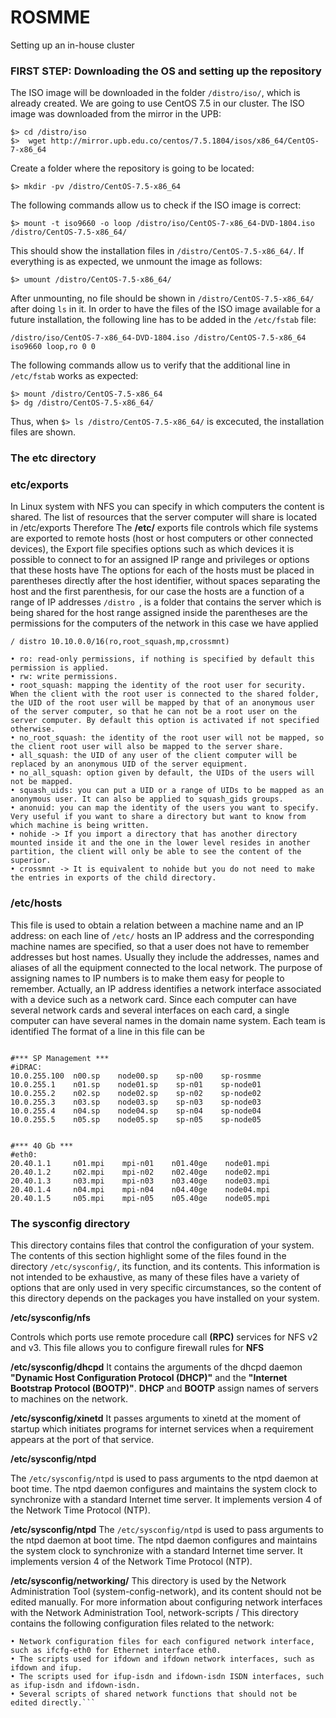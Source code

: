 # ROSMME
Setting up an in-house cluster

### FIRST STEP: Downloading the OS and setting up the repository
The ISO image will be downloaded in the folder `/distro/iso/`, which is already created. We are going to use CentOS 7.5 in our cluster. The ISO image was downloaded from the mirror in the UPB:
```
$> cd /distro/iso
$>  wget http://mirror.upb.edu.co/centos/7.5.1804/isos/x86_64/CentOS-7-x86_64
```
Create a folder where the repository is going to be located:
```
$> mkdir -pv /distro/CentOS-7.5-x86_64
```
The following commands allow us to check if the ISO image is correct:
```
$> mount -t iso9660 -o loop /distro/iso/CentOS-7-x86_64-DVD-1804.iso /distro/CentOS-7.5-x86_64/
```
This should show the installation files in `/distro/CentOS-7.5-x86_64/`. If everything is as expected, we unmount the image as follows:
```
$> umount /distro/CentOS-7.5-x86_64/
```
After unmounting, no file should be shown in `/distro/CentOS-7.5-x86_64/` after doing `ls` in it.
In order to have the files of the ISO image available for a future installation, the following line has to be added in the `/etc/fstab` file:
```
/distro/iso/CentOS-7-x86_64-DVD-1804.iso /distro/CentOS-7.5-x86_64 iso9660 loop,ro 0 0
```
The following commands allow us to verify that the additional line in `/etc/fstab` works as expected:
```
$> mount /distro/CentOS-7.5-x86_64
$> dg /distro/CentOS-7.5-x86_64/
```
Thus, when `$> ls /distro/CentOS-7.5-x86_64/` is excecuted, the installation files are shown.

### The  etc directory


### etc/exports
In Linux system with NFS you can specify in which computers the content is shared. The list of resources that the server computer will share is located in /etc/exports Therefore The **/etc/** exports file controls which file systems are exported to remote hosts (host or host computers or other connected devices), the Export file specifies options such as which devices it is possible to connect to for an assigned IP range and privileges or options that these hosts have
The options for each of the hosts must be placed in parentheses directly after the host identifier, without spaces separating the host and the first parenthesis, for our case the hosts are a function of a range of IP addresses  `/distro `,  is a folder that contains the server which is being shared for the host range assigned inside the parentheses are the permissions for the computers of the network in this case we have applied

`/ distro 10.10.0.0/16(ro,root_squash,mp,crossmnt)`
```
• ro: read-only permissions, if nothing is specified by default this permission is applied.
• rw: write permissions.
• root_squash: mapping the identity of the root user for security. When the client with the root user is connected to the shared folder, the UID of the root user will be mapped by that of an anonymous user of the server computer, so that he can not be a root user on the server computer. By default this option is activated if not specified otherwise.
• no_root_squash: the identity of the root user will not be mapped, so the client root user will also be mapped to the server share.
• all_squash: the UID of any user of the client computer will be replaced by an anonymous UID of the server equipment.
• no_all_squash: option given by default, the UIDs of the users will not be mapped.
• squash_uids: you can put a UID or a range of UIDs to be mapped as an anonymous user. It can also be applied to squash_gids groups.
• anonuid: you can map the identity of the users you want to specify. Very useful if you want to share a directory but want to know from which machine is being written.
• nohide -> If you import a directory that has another directory mounted inside it and the one in the lower level resides in another partition, the client will only be able to see the content of the superior.
• crossmnt -> It is equivalent to nohide but you do not need to make the entries in exports of the child directory.
```


### /etc/hosts
This file is used to obtain a relation between a machine name and an IP address: on each line of `/etc/` hosts an IP address and the corresponding machine names are specified, so that a user does not have to remember addresses but host names. Usually they include the addresses, names and aliases of all the equipment connected to the local network. The purpose of assigning names to IP numbers is to make them easy for people to remember. Actually, an IP address identifies a network interface associated with a device such as a network card. Since each computer can have several network cards and several interfaces on each card, a single computer can have several names in the domain name system. Each team is identified The format of a line in this file can be
```

#*** SP Management ***
#iDRAC:
10.0.255.100  n00.sp    node00.sp    sp-n00    sp-rosmme
10.0.255.1    n01.sp    node01.sp    sp-n01    sp-node01
10.0.255.2    n02.sp    node02.sp    sp-n02    sp-node02
10.0.255.3    n03.sp    node03.sp    sp-n03    sp-node03
10.0.255.4    n04.sp    node04.sp    sp-n04    sp-node04
10.0.255.5    n05.sp    node05.sp    sp-n05    sp-node05


#*** 40 Gb ***
#eth0:
20.40.1.1     n01.mpi    mpi-n01    n01.40ge    node01.mpi
20.40.1.2     n02.mpi    mpi-n02    n02.40ge    node02.mpi
20.40.1.3     n03.mpi    mpi-n03    n03.40ge    node03.mpi
20.40.1.4     n04.mpi    mpi-n04    n04.40ge    node04.mpi
20.40.1.5     n05.mpi    mpi-n05    n05.40ge    node05.mpi
```
### The sysconfig directory

This directory contains files that control the configuration of your system. The contents of this section highlight some of the files found in the directory `/etc/sysconfig/`, its function, and its contents. This information is not intended to be exhaustive, as many of these files have a variety of options that are only used in very specific circumstances, so the content of this directory depends on the packages you have installed on your system.

**/etc/sysconfig/nfs**

Controls which ports use remote procedure call **(RPC)**  services for NFS v2 and v3. This file allows you to configure firewall rules for **NFS**

**/etc/sysconfig/dhcpd**
It contains the arguments of the dhcpd daemon **"Dynamic Host Configuration Protocol (DHCP)"** and the **"Internet Bootstrap Protocol (BOOTP)"**. **DHCP** and **BOOTP** assign names of servers to machines on the network.

**/etc/sysconfig/xinetd**
It passes arguments to xinetd at the moment of startup which initiates programs for internet services when a requirement appears at the port of that service.

**/etc/sysconfig/ntpd**

The `/etc/sysconfig/ntpd`  is used to pass arguments to the ntpd daemon at boot time. The ntpd daemon configures and maintains the system clock to synchronize with a standard Internet time server. It implements version 4 of the Network Time Protocol (NTP).

**/etc/sysconfig/ntpd**
The `/etc/sysconfig/ntpd`  is used to pass arguments to the ntpd daemon at boot time. The ntpd daemon configures and maintains the system clock to synchronize with a standard Internet time server. It implements version 4 of the Network Time Protocol (NTP).

**/etc/sysconfig/networking/**
This directory is used by the Network Administration Tool (system-config-network), and its content should not be edited manually. For more information about configuring network interfaces with the Network Administration Tool,
network-scripts /
This directory contains the following configuration files related to the network:
```
• Network configuration files for each configured network interface, such as ifcfg-eth0 for Ethernet interface eth0.
• The scripts used for ifdown and ifdown network interfaces, such as ifdown and ifup.
• The scripts used for ifup-isdn and ifdown-isdn ISDN interfaces, such as ifup-isdn and ifdown-isdn.
• Several scripts of shared network functions that should not be edited directly.```
